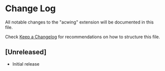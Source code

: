 # Change Log

All notable changes to the "acwing" extension will be documented in this file.

Check [Keep a Changelog](http://keepachangelog.com/) for recommendations on how to structure this file.

## [Unreleased]

- Initial release